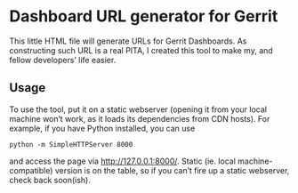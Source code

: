 # Dashboard URL generator for Gerrit

This little HTML file will generate URLs for Gerrit Dashboards. As constructing such URL is a real PITA, I created this tool to make my, and fellow developers’ life easier.

## Usage

To use the tool, put it on a static webserver (opening it from your local machine won’t work, as it loads its dependencies from CDN hosts). For example, if you have Python installed, you can use

    python -m SimpleHTTPServer 8000

and access the page via http://127.0.0.1:8000/. Static (ie. local machine-compatible) version is on the table, so if you can’t fire up a static webserver, check back soon(ish).
